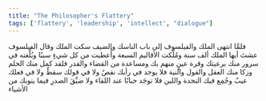 ```yaml
---
title: "The Philosopher's Flattery"
tags: ['flattery', 'leadership', 'intellect', "dialogue"]
---
```


 فلمَّا انتهى الملك والفيلسوف إلى باب الناسك والضيف سكت الملك وقال الفيلسوف عشتَ أيها الملك ألف سنة ومُلِّكت الأقاليم السبعة وأُعطيت من كل شيءٍ سببًا وبُلِّغته في سرور منك برعيتك وقرة عينٍ منهم بك ومساعدة من القضاء والقدر فلقد كمل منك الحلم وزكا منك العقل والقول والنية فلا يوجد في رأيك نقصٌ ولا في قولك سقطٌ ولا في فعلك عيبٌ وجُمِع فيك النجدة واللين فلا توجَد جبانًا عند اللقاء ولا ضيِّقَ الصدرِ فيما ينوبك من الأشياء
